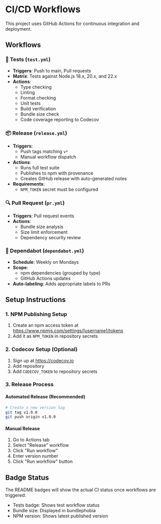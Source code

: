 # CI/CD Workflows

This project uses GitHub Actions for continuous integration and deployment.

## Workflows

### 🧪 Tests (`test.yml`)
- **Triggers**: Push to main, Pull requests
- **Matrix**: Tests against Node.js 18.x, 20.x, and 22.x
- **Actions**:
  - Type checking
  - Linting
  - Format checking
  - Unit tests
  - Build verification
  - Bundle size check
  - Code coverage reporting to Codecov

### 📦 Release (`release.yml`)
- **Triggers**: 
  - Push tags matching `v*`
  - Manual workflow dispatch
- **Actions**:
  - Runs full test suite
  - Publishes to npm with provenance
  - Creates GitHub release with auto-generated notes
- **Requirements**:
  - `NPM_TOKEN` secret must be configured

### 🔍 Pull Request (`pr.yml`)
- **Triggers**: Pull request events
- **Actions**:
  - Bundle size analysis
  - Size limit enforcement
  - Dependency security review

### 🤖 Dependabot (`dependabot.yml`)
- **Schedule**: Weekly on Mondays
- **Scope**:
  - npm dependencies (grouped by type)
  - GitHub Actions updates
- **Auto-labeling**: Adds appropriate labels to PRs

## Setup Instructions

### 1. NPM Publishing Setup
1. Create an npm access token at https://www.npmjs.com/settings/[username]/tokens
2. Add it as `NPM_TOKEN` in repository secrets

### 2. Codecov Setup (Optional)
1. Sign up at https://codecov.io
2. Add repository
3. Add `CODECOV_TOKEN` to repository secrets

### 3. Release Process

#### Automated Release (Recommended)
```bash
# Create a new version tag
git tag v1.0.0
git push origin v1.0.0
```

#### Manual Release
1. Go to Actions tab
2. Select "Release" workflow
3. Click "Run workflow"
4. Enter version number
5. Click "Run workflow" button

## Badge Status
The README badges will show the actual CI status once workflows are triggered:
- Tests badge: Shows test workflow status
- Bundle size: Displayed in bundlephobia
- NPM version: Shows latest published version